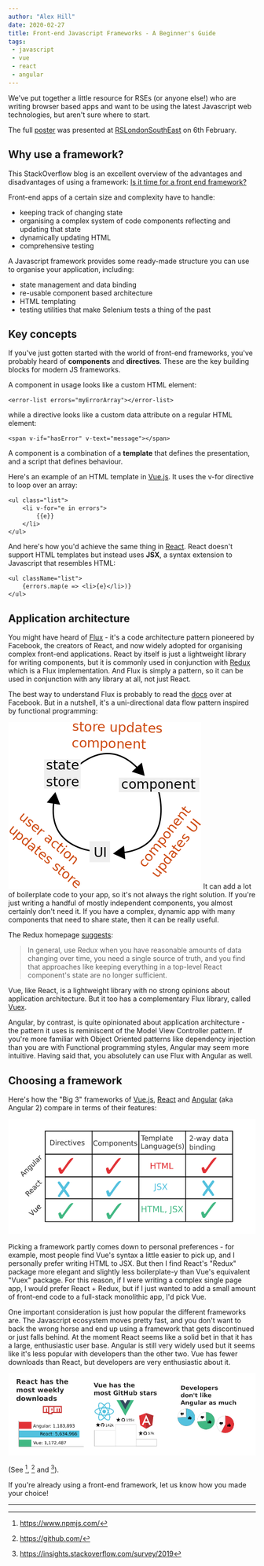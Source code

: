 ```yaml
---
author: "Alex Hill"
date: 2020-02-27
title: Front-end Javascript Frameworks - A Beginner's Guide
tags:
 - javascript
 - vue
 - react
 - angular
---
```


We've put together a little resource for RSEs (or anyone else!) who are writing browser 
based apps and want to be using the latest Javascript web technologies, but aren't sure 
where to start. 

The full <a href="/resources/jsbeginnersguide.pdf" target="_blank">poster</a> was presented 
at [RSLondonSouthEast](https://rslondon.ac.uk/) on 6th February.

## Why use a framework?
This StackOverflow blog is an excellent overview of the advantages and disadvantages of using a framework:
[Is it time for a front end framework?](https://stackoverflow.blog/2020/02/03/is-it-time-for-a-front-end-framework/)

Front-end apps of a certain size and complexity have to handle:

* keeping track of changing state
* organising a complex system of code components reflecting and updating that state
* dynamically updating HTML
* comprehensive testing

A Javascript framework provides some ready-made structure you can use to
 organise your application, including:
 
* state management and data binding
* re-usable component based architecture
* HTML templating
* testing utilities that make Selenium tests a thing of the past

## Key concepts 
If you've just gotten started with the world of front-end frameworks, you've probably heard of 
**components** and **directives**. These are the key building blocks for modern JS frameworks.

A component in usage looks like a custom HTML element:

```
<error-list errors="myErrorArray"></error-list>
```

while a directive looks like a custom data attribute on a regular HTML element:

```
<span v-if="hasError" v-text="message"></span>
```

A component is a combination of a **template** that defines the presentation, and a script that defines 
behaviour.

Here's an example of an HTML template in [Vue.js](https://vuejs.org/). It uses the v-for directive to loop over an array:

```
<ul class="list">
    <li v-for="e in errors">
        {{e}}
    </li>
</ul>
```

And here's how you'd achieve the same thing in [React](https://reactjs.org/). React doesn't support HTML templates but instead 
uses **JSX**, a syntax extension to Javascript that resembles HTML:

```
<ul className="list">
    {errors.map(e => <li>{e}</li>)}
</ul>
```

## Application architecture
You might have heard of [Flux](https://facebook.github.io/flux/) - it's a code architecture pattern pioneered by Facebook, the creators of React,
 and now widely adopted for organising complex front-end applications. React by itself is just a lightweight library for writing components, but it is commonly 
used in conjunction with [Redux](https://react-redux.js.org/) which is a Flux implementation. And Flux is simply a pattern, so
it can be used in conjunction with any library at all, not just React.

The best way to understand Flux is probably to read the [docs](https://facebook.github.io/flux/docs/overview) over at Facebook. 
But in a nutshell, it's a uni-directional data flow pattern inspired by functional programming:

![Diagram explaining the Flux data flow pattern](/img/flux.png)
It can add a lot of boilerplate code to your app, so it's not always the right solution. If you're just writing a handful 
of mostly independent components, you almost certainly don't need it. If you have a complex, dynamic app with many components
 that need to share state, then it can be really useful.

The Redux homepage [suggests](https://redux.js.org/faq/general#when-should-i-use-redux):

> In general, use Redux when you have reasonable amounts of data changing over time, you need a single source of truth, and you find
> that approaches like keeping everything in a top-level React component's state are no longer sufficient.

Vue, like React, is a lightweight library with no strong opinions about application architecture. 
But it too has a complementary Flux library, called [Vuex](https://vuex.vuejs.org/).

Angular, by contrast, is quite opinionated about application architecture - the pattern it uses is reminiscent of the 
Model View Controller pattern. If you're more familiar with Object Oriented patterns like 
dependency injection than you are with Functional programming styles, Angular may seem more intuitive. Having said that, you 
absolutely can use Flux with Angular as well.

## Choosing a framework

Here's how the "Big 3" frameworks of [Vue.js](https://vuejs.org/), [React](https://reactjs.org/) and [Angular](https://angular.io/) (aka Angular 2)
compare in terms of their features:

![Comparison between features of Js frameworks](/img/jstable.png)

Picking a framework partly comes down to personal preferences - for example, most people find Vue's syntax a little 
easier to pick up, and I personally prefer writing HTML to JSX. But then I find React's "Redux" package more 
elegant and slightly less boilerplate-y than Vue's equivalent "Vuex" package. For this reason, if I were writing a
 complex single page app, I would prefer React + Redux, but if I just wanted to add a small amount of front-end code
  to a full-stack monolithic app, I'd pick Vue.

One important consideration is just how popular the different frameworks are. The Javascript ecosystem 
moves pretty fast, and you don't want to back the wrong horse and end up using a framework that gets discontinued or 
just falls behind. At the moment React seems like a solid bet in that it has a large, enthusiastic user base. 
Angular is still very widely used but it seems like it's less popular with developers than the other two.
 Vue has fewer downloads than React, but developers are very enthusiastic about it.
 
![Comparison between popularity of Js frameworks on github, npm and developers](/img/js_combined_popularity.png)

(See [^1], [^2] and [^3]). 

If you're already using a front-end framework, let us know how you made your choice!

---

[^1]: https://www.npmjs.com/
[^2]: https://github.com/
[^3]: https://insights.stackoverflow.com/survey/2019

